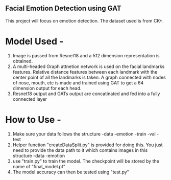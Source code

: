 ## Facial Emotion Detection using GAT ##

This project will focus on emotion detection. The dataset used is from CK+.

# Model Used - #
1. Image is passed from Resnet18 and a 512 dimension representation is obtained.
2. A multi-headed Graph attnetion network is used on the facial landmarks features. Relative distance features between each landmark with the center point of all the landmarks is taken. A graph connected with nodes of nose, mouth, etc is made and trained using GAT to get a 64 dimension output for each head.
3. Resnet18 output and GATs output are concatinated and fed into a fully connected layer

# How to Use - #
1. Make sure your data follows the structure
        -data
            -emotion
                -train
                -val
                -test
2. Helper function "createDataSplit.py" is provided for doing this. You just need to provide the data path to it which contains images in this structure
        -data
            -emotion
3. use "train.py" to train the model. The checkpoint will be stored by the name of "final_model.pt"
4. The model accuracy can then be tested using "test.py"